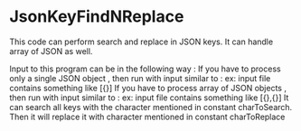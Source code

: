 # JsonKeyFindNReplace
This code can perform search and replace in JSON keys. It can handle array of JSON as well.


Input to this program can be in the following way :
If you have to process only a single JSON object , then run with input similar to :
ex: input file contains something like [{}]
If you have to process array of JSON objects , then run with input similar to :
ex: input file contains something like [{},{}]
It can search all keys with the character mentioned in constant charToSearch. Then it will replace it with character mentioned in constant charToReplace
